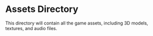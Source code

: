 # Assets Directory
This directory will contain all the game assets, including 3D models, textures, and audio files.
